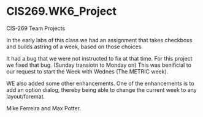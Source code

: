 # CIS269.WK6_Project
CIS-269 Team Projects

In the early labs of this class we had an assignment that takes checkboxs and builds astring of a  week, based on those choices.

It had a bug that we were not instructed to fix at that time. For this project we fixed that bug. (Sunday transiotn to Monday on) This was benificial to our request to start the Week with Wednes (The METRIC week).

WE also added some other enhancements. One of the enhancements is to add an option dialog, thereby being able to change the current week to any layout/foremat.

Mike Ferreira and Max Potter.
